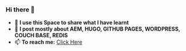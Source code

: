 ### Hi there 👋


- 🔭 **I use this Space to share what I have learnt**
- 💬 **I post mostly about AEM, HUGO, GITHUB PAGES, WORDPRESS, COUCH BASE, REDIS**
- 📫 **To reach me:** [Click Here](mailto:ashishmishra037@googlemail.com)
